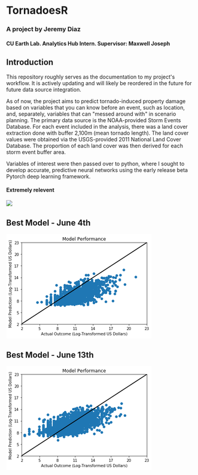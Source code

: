 # TornadoesR

### A project by Jeremy Diaz
#### CU Earth Lab. Analytics Hub Intern. Supervisor: Maxwell Joseph

## Introduction

This repository roughly serves as the documentation to my project's workflow. It is actively updating and will likely be reordered in the future for future data source integration.

As of now, the project aims to predict tornado-induced property damage based on variables that you can know before an event, such as location, and, separately, variables that can "messed around with" in scenario planning. The primary data source is the NOAA-provided Storm Events Database. For each event included in the analysis, there was a land cover extraction done with buffer 2,100m (mean tornado length). The land cover values were obtained via the USGS-provided 2011 National Land Cover Database. The proportion of each land cover was then derived for each storm event buffer area.

Variables of interest were then passed over to python, where I sought to develop accurate, predictive neural networks using the early release beta Pytorch deep learning framework.

#### Extremely relevent

![](https://imgs.xkcd.com/comics/here_to_help.png)

## Best Model - June 4th

![](https://raw.githubusercontent.com/jdiaz4302/tornadoesr/master/images/best_model_june_4_2017.png)

## Best Model - June 13th

![](https://raw.githubusercontent.com/jdiaz4302/tornadoesr/master/images/best_model_june_13_2017.png)
